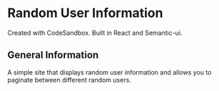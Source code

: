# Random User Information

Created with CodeSandbox. Built in React and Semantic-ui.

## General Information

A simple site that displays random user information and allows you to paginate
between different random users.
